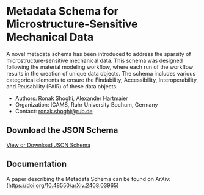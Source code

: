 # Metadata Schema for Microstructure-Sensitive Mechanical Data

A novel metadata schema has been introduced to address the sparsity of microstructure-sensitive mechanical data. This schema was designed following the material modeling workflow, where each run of the workflow results in the creation of unique data objects. The schema includes various categorical elements to ensure the Findability, Accessibility, Interoperability, and Reusability (FAIR) of these data objects.

  - Authors: Ronak Shoghi, Alexander Hartmaier
  - Organization: ICAMS, Ruhr University Bochum, Germany
  - Contact: <ronak.shoghi@rub.de>

## Download the JSON Schema

[View or Download JSON Schema](https://github.com/Ronakshoghi/MetadataSchema/blob/main/microstructure_sensitive_mechanical_metadata_schema.json)

## Documentation

A paper describing the Metadata Schema can be found on ArXiv: (<u>https://doi.org/10.48550/arXiv.2408.03965</u>)

